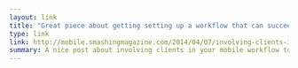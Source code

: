 ```yaml
---
layout: link
title: "Great piece about getting setting up a workflow that can succeed"
type: link
link: http://mobile.smashingmagazine.com/2014/04/07/involving-clients-in-your-mobile-workflow/
summary: A nice post about involving clients in your mobile workflow to really work together. Love many of the points Big Spaceship points this out in this <a href="http://www.bigspaceship.com/bsscom2013/wp-content/themes/bss/assets/pdf/BigSpaceship_OurManual_Digital.pdf">inspiring manual</a>.
---
```



